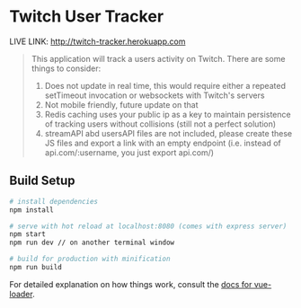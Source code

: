 # Twitch User Tracker
LIVE LINK: http://twitch-tracker.herokuapp.com

> This application will track a users activity on Twitch. There are some things to consider:
> 1) Does not update in real time, this would require either a repeated setTimeout invocation or websockets with Twitch's servers
> 2) Not mobile friendly, future update on that
> 3) Redis caching uses your public ip as a key to maintain persistence of tracking users without collisions (still not a perfect solution)
> 4) streamAPI abd usersAPI files are not included, please create these JS files and export a link with an empty endpoint  (i.e. instead of api.com/:username, you just export api.com/)
## Build Setup

``` bash
# install dependencies
npm install

# serve with hot reload at localhost:8080 (comes with express server)
npm start 
npm run dev // on another terminal window

# build for production with minification
npm run build
```

For detailed explanation on how things work, consult the [docs for vue-loader](http://vuejs.github.io/vue-loader).
